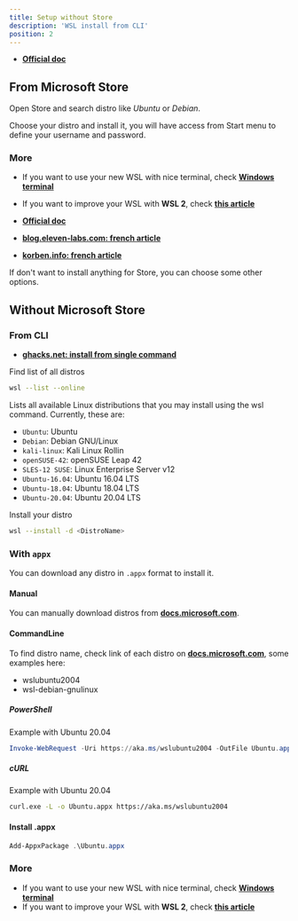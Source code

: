 ```yaml
---
title: Setup without Store
description: 'WSL install from CLI'
position: 2
---
```


- [**Official doc**](https://docs.microsoft.com/en-us/windows/wsl/install-manual)

## From Microsoft Store

Open Store and search distro like *Ubuntu* or *Debian*.

<!-- <content-image source="store-search.webp"></content-image> -->

Choose your distro and install it, you will have access from Start menu to define your username and password.

### More

- If you want to use your new WSL with nice terminal, check [**Windows terminal**](/documentation/devops/operating-systems/windows/windows-terminal)
- If you want to improve your WSL with **WSL 2**, check [**this article**](/documentation/devops/operating-systems/wsl/wsl-2)

- [**Official doc**](https://docs.microsoft.com/en-us/windows/wsl/install-manual)
- [**blog.eleven-labs.com: french article**](https://blog.eleven-labs.com/fr/le-developpement-sous-linux-depuis-windows-10-avec-wsl-2/)
- [**korben.info: french article**](https://korben.info/installer-wsl2-windows-linux.html)

If don't want to install anything for Store, you can choose some other options.

## Without Microsoft Store

### From CLI

- [**ghacks.net: install from single command**](https://www.ghacks.net/2021/08/01/install-windows-subsystem-for-linux-with-a-single-command/)

Find list of all distros

```bash
wsl --list --online
```

Lists all available Linux distributions that you may install using the wsl command. Currently, these are:

- `Ubuntu`: Ubuntu
- `Debian`: Debian GNU/Linux
- `kali-linux`: Kali Linux Rollin
- `openSUSE-42`: openSUSE Leap 42
- `SLES-12 SUSE`: Linux Enterprise Server v12
- `Ubuntu-16.04`: Ubuntu 16.04 LTS
- `Ubuntu-18.04`: Ubuntu 18.04 LTS
- `Ubuntu-20.04`: Ubuntu 20.04 LTS

Install your distro

```bash
wsl --install -d <DistroName>
```

### With `appx`

You can download any distro in `.appx` format to install it.

#### Manual

You can manually download distros from [**docs.microsoft.com**](https://docs.microsoft.com/en-us/windows/wsl/install-manual#downloading-distributions).

#### CommandLine

To find distro name, check link of each distro on [**docs.microsoft.com**](https://docs.microsoft.com/en-us/windows/wsl/install-manual#downloading-distributions), some examples here:

- wslubuntu2004
- wsl-debian-gnulinux

##### PowerShell

Example with Ubuntu 20.04

```ps1
Invoke-WebRequest -Uri https://aka.ms/wslubuntu2004 -OutFile Ubuntu.appx -UseBasicParsing
```

##### cURL

Example with Ubuntu 20.04

```bash
curl.exe -L -o Ubuntu.appx https://aka.ms/wslubuntu2004
```

#### Install .appx

```ps1
Add-AppxPackage .\Ubuntu.appx
```

### More

- If you want to use your new WSL with nice terminal, check [**Windows terminal**](/documentation/devops/operating-systems/windows/windows-terminal)
- If you want to improve your WSL with **WSL 2**, check [**this article**](/documentation/devops/operating-systems/wsl/wsl-2)
